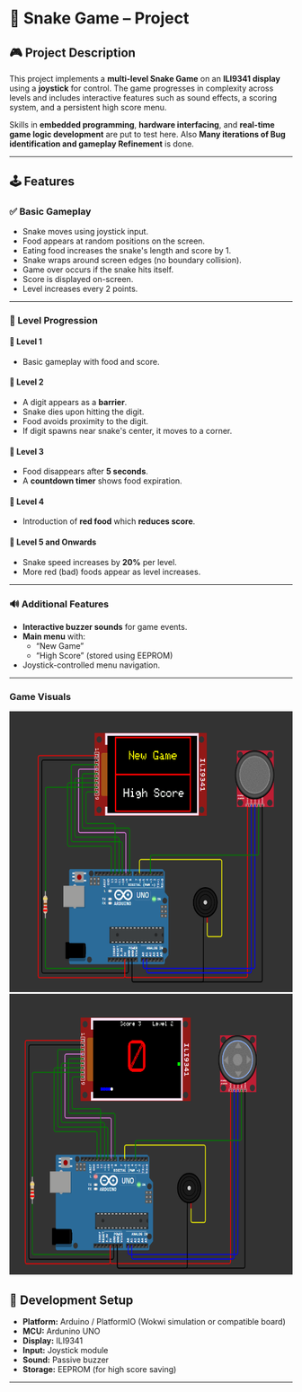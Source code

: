 # 🐍 Snake Game – Project

## 🎮 Project Description

This project implements a **multi-level Snake Game** on an **ILI9341 display** using a **joystick** for control. The game progresses in complexity across levels and includes interactive features such as sound effects, a scoring system, and a persistent high score menu.

Skills in **embedded programming**, **hardware interfacing**, and **real-time game logic development** are put to test here.
Also **Many iterations of Bug identification and gameplay Refinement** is done.

---

## 🕹️ Features

### ✅ Basic Gameplay
- Snake moves using joystick input.
- Food appears at random positions on the screen.
- Eating food increases the snake's length and score by 1.
- Snake wraps around screen edges (no boundary collision).
- Game over occurs if the snake hits itself.
- Score is displayed on-screen.
- Level increases every 2 points.

---

### 🧩 Level Progression

#### 🔹 Level 1
- Basic gameplay with food and score.

#### 🔹 Level 2
- A digit  appears as a **barrier**.
- Snake dies upon hitting the digit.
- Food avoids proximity to the digit.
- If digit spawns near snake's center, it moves to a corner.

#### 🔹 Level 3
- Food disappears after **5 seconds**.
- A **countdown timer** shows food expiration.

#### 🔹 Level 4
- Introduction of **red food** which **reduces score**.

#### 🔹 Level 5 and Onwards
- Snake speed increases by **20%** per level.
- More red (bad) foods appear as level increases.

---

### 🔊 Additional Features
- **Interactive buzzer sounds** for game events.
- **Main menu** with:
  - “New Game”
  - “High Score” (stored using EEPROM)
- Joystick-controlled menu navigation.

---
### Game Visuals
<img src="assets/Menu.png" alt="Game Menu" width="900" height="500"/>
<img src="assets/GamePlay.png" alt="Gameplay" width="900" height="500"/>

## 🧰 Development Setup

- **Platform:** Arduino / PlatformIO (Wokwi simulation or compatible board)
- **MCU:** Ardunino UNO
- **Display:** ILI9341
- **Input:** Joystick module
- **Sound:** Passive buzzer
- **Storage:** EEPROM (for high score saving)

---


